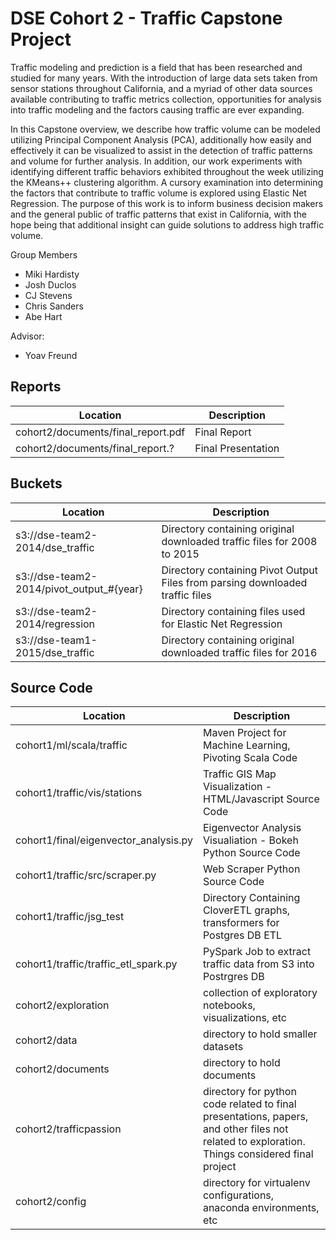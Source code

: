 DSE Cohort 2 - Traffic Capstone Project
====

Traffic modeling and prediction is a field that has been researched and studied for many years. With the 
introduction of large data sets taken from sensor stations throughout California, and a myriad of other data sources 
available contributing to traffic metrics collection, opportunities for analysis into traffic modeling and the factors 
causing traffic are ever expanding. 
 
In this Capstone overview, we describe how traffic volume can be modeled utilizing Principal Component Analysis 
(PCA), additionally how easily and effectively it can be visualized to assist in the detection of traffic patterns and 
volume for further analysis. In addition, our work experiments with identifying different traffic behaviors exhibited 
throughout the week utilizing the KMeans++ clustering algorithm. A cursory examination into determining the 
factors that contribute to traffic volume is explored using Elastic Net Regression. The purpose of this work is to 
inform business decision makers and the general public of traffic patterns that exist in California, with the hope 
being that additional insight can guide solutions to address high traffic volume. 

Group Members
* Miki Hardisty
* Josh Duclos
* CJ Stevens
* Chris Sanders
* Abe Hart

Advisor:
* Yoav Freund

Reports
---------
| Location      | Description   
| ------------- | -------------  
| cohort2/documents/final_report.pdf | Final Report
| cohort2/documents/final_report.? | Final Presentation      

Buckets
---------
| Location      | Description   
| ------------- | -------------  
| s3://dse-team2-2014/dse_traffic | Directory containing original downloaded traffic files for 2008 to 2015
| s3://dse-team2-2014/pivot_output_#{year} | Directory containing Pivot Output Files from parsing downloaded traffic files      
| s3://dse-team2-2014/regression | Directory containing files used for Elastic Net Regression      
| s3://dse-team1-2015/dse_traffic | Directory containing original downloaded traffic files for 2016

Source Code
------------
| Location      | Description   
| ------------- | -------------  
| cohort1/ml/scala/traffic | Maven Project for Machine Learning, Pivoting Scala Code
| cohort1/traffic/vis/stations | Traffic GIS Map Visualization - HTML/Javascript Source Code      
| cohort1/final/eigenvector_analysis.py | Eigenvector Analysis Visualiation - Bokeh Python Source Code
| cohort1/traffic/src/scraper.py | Web Scraper Python Source Code
| cohort1/traffic/jsg_test | Directory Containing CloverETL graphs, transformers for Postgres DB ETL
| cohort1/traffic/traffic_etl_spark.py | PySpark Job to extract traffic data from S3 into Postrgres DB
| cohort2/exploration | collection of exploratory notebooks, visualizations, etc
| cohort2/data | directory to hold smaller datasets
| cohort2/documents | directory to hold documents
| cohort2/trafficpassion | directory for python code related to final presentations, papers, and other files not related to exploration. Things considered final project
| cohort2/config | directory for virtualenv configurations, anaconda environments, etc
